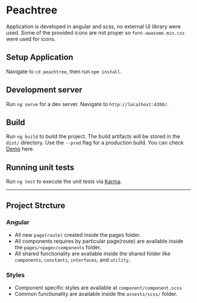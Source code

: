 # Peachtree

Application is developed in angular and scss, no external UI library were used. Some of the provided icons are not proper so `font-awasome.min.css` were used for icons.

## Setup Application

Navigate to `cd peachtree`, then run `npm install`.

## Development server

Run `ng serve` for a dev server. Navigate to `http://localhost:4200/`.

## Build

Run `ng build` to build the project. The build artifacts will be stored in the `dist/` directory. Use the `--prod` flag for a production build. You can check [Demo](https://peachtree-1672f.web.app) here.

## Running unit tests

Run `ng test` to execute the unit tests via [Karma](https://karma-runner.github.io).

---

## Project Strcture

### Angular

- All new `page(route)` created inside the pages folder.
- All components requires by particular page(route) are available inside the `pages/<page>/components` folder.
- All shared functionality are available inside the shared folder like `components`, `constants`, `interfaces`, and `utility`.

### Styles

- Component specific styles are available at `component/component.scss`
- Common functionality are available inside the `assests/scss/` folder.
